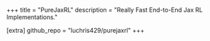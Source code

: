 +++
title = "PureJaxRL"
description = "Really Fast End-to-End Jax RL Implementations."

[extra]
github_repo = "luchris429/purejaxrl"
+++